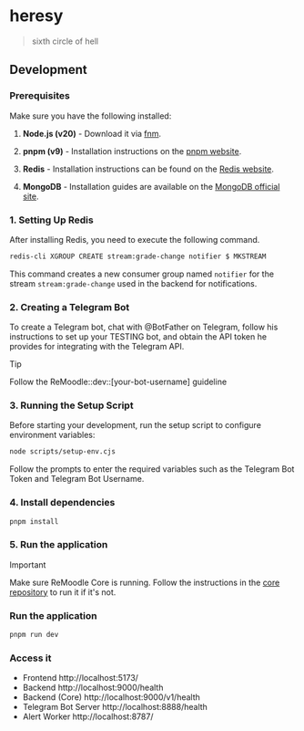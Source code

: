 # heresy

> sixth circle of hell

## Development

### Prerequisites

Make sure you have the following installed:

1. **Node.js (v20)** - Download it via [fnm](https://github.com/Schniz/fnm).

2. **pnpm (v9)** - Installation instructions on the [pnpm website](https://pnpm.io/installation).

3. **Redis** - Installation instructions can be found on the [Redis website](https://redis.io/download).

4. **MongoDB** - Installation guides are available on the [MongoDB official site](https://www.mongodb.com/docs/manual/installation/).

### 1. Setting Up Redis

After installing Redis, you need to execute the following command.

```bash
redis-cli XGROUP CREATE stream:grade-change notifier $ MKSTREAM
```

This command creates a new consumer group named `notifier` for the stream `stream:grade-change` used in the backend for notifications.

### 2. Creating a Telegram Bot

To create a Telegram bot, chat with @BotFather on Telegram, follow his instructions to set up your TESTING bot, and obtain the API token he provides for integrating with the Telegram API.

> [!TIP]
> Follow the ReMoodle::dev::[your-bot-username] guideline

### 3. Running the Setup Script

Before starting your development, run the setup script to configure environment variables:

```bash
node scripts/setup-env.cjs
```

Follow the prompts to enter the required variables such as the Telegram Bot Token and Telegram Bot Username.

### 4. Install dependencies

```bash
pnpm install
```

### 5. Run the application

> [!IMPORTANT]  
> Make sure ReMoodle Core is running. Follow the instructions in the [core repository](https://github.com/remoodle/core) to run it if it's not.

### Run the application

```bash
pnpm run dev
```

### Access it

- Frontend http://localhost:5173/
- Backend http://localhost:9000/health
- Backend (Core) http://localhost:9000/v1/health
- Telegram Bot Server http://localhost:8888/health
- Alert Worker http://localhost:8787/
